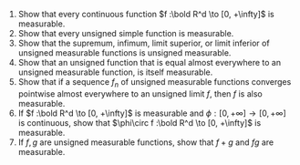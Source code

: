 1. Show that every continuous function $f :\bold R^d \to [0, +\infty]$ is measurable.
2. Show that every unsigned simple function is measurable.
3. Show that the supremum, infimum, limit superior, or limit inferior of unsigned measurable functions is unsigned measurable.
4. Show that an unsigned function that is equal almost everywhere to an unsigned measurable function, is itself measurable.
5. Show that if a sequence $f_n$ of unsigned measurable functions converges pointwise almost everywhere to an unsigned limit $f$, then $f$ is also measurable.
6. If $f :\bold R^d \to [0, +\infty]$ is measurable and $\phi: [0, +\infty]\to [0, +\infty]$ is continuous, show that $\phi\circ f :\bold R^d \to [0, +\infty]$ is measurable.
7. If $f,g$ are unsigned measurable functions, show that $f + g$ and $fg$ are measurable.